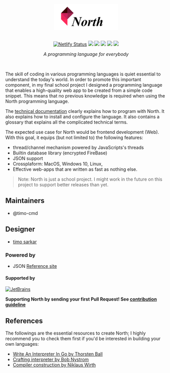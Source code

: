 <div align="center">
  <a href="https://north-lang.github.io" target="_blank"><img src="https://raw.githubusercontent.com/timo-cmd/clarence/master/northyyy.png" alt="N O R T H  -  L A N G" style="max-width:100%; margin: 0 auto;" width="200" height="80">
 </a>
  <br></br>
  
  [![Netlify Status](https://api.netlify.com/api/v1/badges/7f7be795-6fee-4a39-9441-48a358bf3cf5/deploy-status)](https://app.netlify.com/sites/ecstatic-spence-671906/deploys)
![](https://img.shields.io/badge/build-passing-brightgreen)
![](https://img.shields.io/badge/circleci-passing-brightgreen)
![](https://img.shields.io/badge/Self--host-passing-dodgerblue)
![](https://img.shields.io/badge/language-north-blueviolet)
![](https://img.shields.io/badge/86-ScoreMe-ff69b4)
  
  <em>A programming language for everybody</em>

</div>

<br>

The skill of coding in various programming languages is quiet essential to understand the today's world. In order to promote this important component, in my final school project I designed a programming language that enables a high-quality web app to be created from a simple code snippet. This means that no previous knowledge is required when using the North programming language. 

The <a href="">technical documentation</a> clearly explains how to program with North. It also explains how to install and configure the language. It also contains a glossary that explains all the complicated technical terms.

The expected use case for North would be frontend development (Web). With this goal, it equips (but not limited to) the following features:

- thread/channel mechanism powered by JavaScripts's threads
- Builtin database library (encrypted FireBase)
- JSON support
- Crossplaform: MacOS, Windows 10, Linux, 
- Effective web-apps that are written as fast as nothing else.

> Note: North is just a school project. I might work in the future on this project to support better releases than yet.

## Maintainers

- @timo-cmd

## Designer
- [timo sarkar](https://github.com/timo-cmd)


### Powered by

* JSON [Reference site](https://www.json.org/json-en.html)

#### Supported by 

[![JetBrains](https://d3nmt5vlzunoa1.cloudfront.net/wp-content/uploads/2015/12/JetBrains_Drive_to_develop.png)](https://www.jetbrains.com/?_ga=2.85138393.1173362852.1588427081-1506939487.1580310207)

**Supporting North by sending your first Pull Request! See [contribution guideline]()**


## References

The followings are the essential resources to create North; I highly recommend you to check them first if you'd be interested in building your own languages:

- [Write An Interpreter In Go by Thorsten Ball](https://interpreterbook.com)
- [Crafting interpreter by Bob Nystrom](https://craftinginterpreters.com/)
- [Compiler construction by Niklaus Wirth](https://inf.ethz.ch/personal/wirth/CompilerConstruction/index.html)


